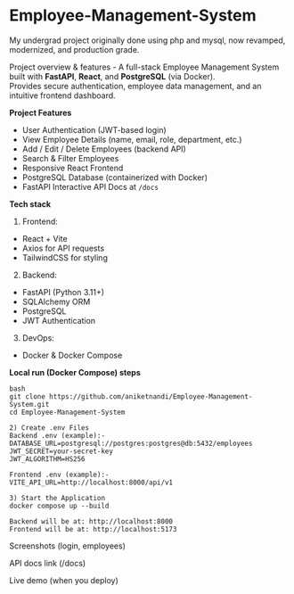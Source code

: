 # Employee-Management-System
My undergrad project originally done using php and mysql, now revamped, modernized, and production grade.

Project overview & features - A full-stack Employee Management System built with **FastAPI**, **React**, and **PostgreSQL** (via Docker).  
Provides secure authentication, employee data management, and an intuitive frontend dashboard.

**Project Features**
- User Authentication (JWT-based login)
- View Employee Details (name, email, role, department, etc.)
- Add / Edit / Delete Employees (backend API)
- Search & Filter Employees
- Responsive React Frontend
- PostgreSQL Database (containerized with Docker)
- FastAPI Interactive API Docs at `/docs`

**Tech stack**
1) Frontend:
- React + Vite
- Axios for API requests
- TailwindCSS for styling

2) Backend:
- FastAPI (Python 3.11+)
- SQLAlchemy ORM
- PostgreSQL
- JWT Authentication

3) DevOps:
- Docker & Docker Compose

**Local run (Docker Compose) steps**
```1️) Clone the Repository
bash
git clone https://github.com/aniketnandi/Employee-Management-System.git
cd Employee-Management-System

2) Create .env Files
Backend .env (example):-
DATABASE_URL=postgresql://postgres:postgres@db:5432/employees
JWT_SECRET=your-secret-key
JWT_ALGORITHM=HS256

Frontend .env (example):-
VITE_API_URL=http://localhost:8000/api/v1

3) Start the Application
docker compose up --build

Backend will be at: http://localhost:8000
Frontend will be at: http://localhost:5173
```

Screenshots (login, employees)

API docs link (/docs)

Live demo (when you deploy)
